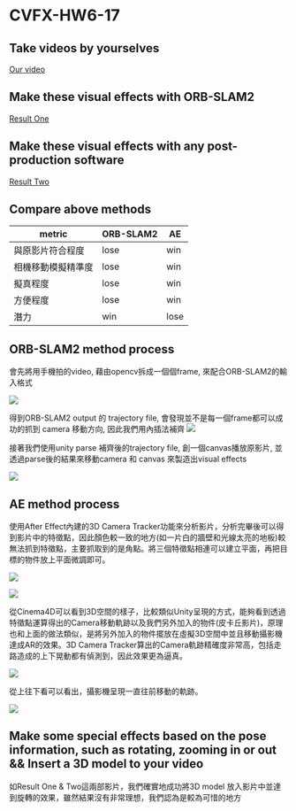 # CVFX-HW6-17
## Take videos by yourselves
<!-- {%youtube 12ODHAw2cjM %} -->
[Our video](https://www.youtube.com/watch?v=12ODHAw2cjM)

## Make these visual effects with ORB-SLAM2
<!-- {%youtube PIeZHb3VFAs %} -->
[Result One](https://www.youtube.com/watch?v=PIeZHb3VFAs)

## Make these visual effects with any post-production software
<!-- {%youtube ZtHPBMFWa18 %} -->
[Result Two](https://www.youtube.com/watch?v=ZtHPBMFWa18)

## Compare above methods
| metric | ORB-SLAM2 | AE |
| -----| ------| ------ |
|與原影片符合程度   |  lose  | win |
|相機移動模擬精準度   |  lose  | win |
|擬真程度   |  lose  | win |
|方便程度   |  lose  | win |
|潛力   |  win  | lose |
## ORB-SLAM2 method process
會先將用手機拍的video, 藉由opencv拆成一個個frame, 來配合ORB-SLAM2的輸入格式

![](https://i.imgur.com/tbjpxuY.png)

得到ORB-SLAM2 output 的 trajectory file, 會發現並不是每一個frame都可以成功的抓到
camera 移動方向, 因此我們用內插法補齊
![](https://i.imgur.com/yJGfevH.png)

接著我們使用unity parse 補齊後的trajectory file,
創一個canvas播放原影片, 並透過parse後的結果來移動camera 和 canvas
來製造出visual effects

![](https://i.imgur.com/A6BPkR3.png)

## AE method process
使用After Effect內建的3D Camera Tracker功能來分析影片，分析完畢後可以得到影片中的特徵點，因此顏色較一致的地方(如一片白的牆壁和光線太亮的地板)較無法抓到特徵點，主要抓取到的是角點。將三個特徵點相連可以建立平面，再把目標的物件放上平面微調即可。

![](https://i.imgur.com/T7ne5fP.png)

![](https://i.imgur.com/5TcHfqg.png)

從Cinema4D可以看到3D空間的樣子，比較類似Unity呈現的方式，能夠看到透過特徵點運算得出的Camera移動軌跡以及我們另外加入的物件(皮卡丘影片)，原理也和上面的做法類似，是將另外加入的物件擺放在虛擬3D空間中並且移動攝影機達成AR的效果。3D Camera Tracker算出的Camera軌跡精確度非常高，包括走路造成的上下晃動都有偵測到，因此效果更為逼真。

![](https://i.imgur.com/S4zsZYH.png)

從上往下看可以看出，攝影機呈現一直往前移動的軌跡。

![](https://i.imgur.com/FcrQU23.png)

## Make some special effects based on the pose information, such as rotating, zooming in or out && Insert a 3D model to your video

如Result One & Two這兩部影片，我們確實地成功將3D model 放入影片中並達到旋轉的效果，雖然結果沒有非常理想，我們認為是較為可惜的地方


